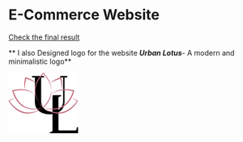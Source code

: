 # E-Commerce Website


[Check the final result](https://www.figma.com/design/aAGy0bwl8MJc7COBSeD8OR/Full-E-Commerce-Website-UI-UX-Design-(Community)?node-id=1-3&p=f&t=JbYQHCvW7wqZ7abw-0)


** I also Designed logo for the website ***Urban Lotus***- A modern and minimalistic logo**


![Logo](https://github.com/rizul2613/Rizul_portfolio/blob/main/urban%20lotus%20logo.png?raw=true)
